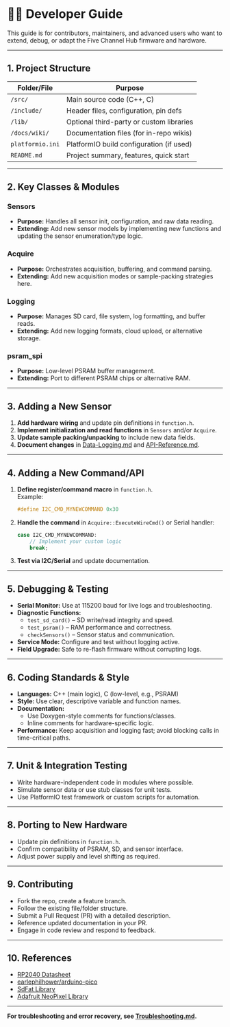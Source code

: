 # 🧑‍💻 Developer Guide

This guide is for contributors, maintainers, and advanced users who want to extend, debug, or adapt the Five Channel Hub firmware and hardware.

---

## 1. Project Structure

| Folder/File            | Purpose                                     |
|----------------------- |---------------------------------------------|
| `/src/`                | Main source code (C++, C)                   |
| `/include/`            | Header files, configuration, pin defs       |
| `/lib/`                | Optional third-party or custom libraries    |
| `/docs/wiki/`          | Documentation files (for in-repo wikis)     |
| `platformio.ini`       | PlatformIO build configuration (if used)    |
| `README.md`            | Project summary, features, quick start      |

---

## 2. Key Classes & Modules

### **Sensors**
- **Purpose:** Handles all sensor init, configuration, and raw data reading.
- **Extending:** Add new sensor models by implementing new functions and updating the sensor enumeration/type logic.

### **Acquire**
- **Purpose:** Orchestrates acquisition, buffering, and command parsing.
- **Extending:** Add new acquisition modes or sample-packing strategies here.

### **Logging**
- **Purpose:** Manages SD card, file system, log formatting, and buffer reads.
- **Extending:** Add new logging formats, cloud upload, or alternative storage.

### **psram_spi**
- **Purpose:** Low-level PSRAM buffer management.
- **Extending:** Port to different PSRAM chips or alternative RAM.

---

## 3. Adding a New Sensor

1. **Add hardware wiring** and update pin definitions in `function.h`.
2. **Implement initialization and read functions** in `Sensors` and/or `Acquire`.
3. **Update sample packing/unpacking** to include new data fields.
4. **Document changes** in [Data-Logging.md](Data-Logging.md) and [API-Reference.md](API-Reference.md).

---

## 4. Adding a New Command/API

1. **Define register/command macro** in `function.h`.  
   Example:
   ```cpp
   #define I2C_CMD_MYNEWCOMMAND 0x30
   ```
2. **Handle the command** in `Acquire::ExecuteWireCmd()` or Serial handler:
   ```cpp
   case I2C_CMD_MYNEWCOMMAND:
       // Implement your custom logic
       break;
   ```
3. **Test via I2C/Serial** and update documentation.

---

## 5. Debugging & Testing

- **Serial Monitor:** Use at 115200 baud for live logs and troubleshooting.
- **Diagnostic Functions:**  
  - `test_sd_card()` – SD write/read integrity and speed.
  - `test_psram()` – RAM performance and correctness.
  - `checkSensors()` – Sensor status and communication.
- **Service Mode:** Configure and test without logging active.
- **Field Upgrade:** Safe to re-flash firmware without corrupting logs.

---

## 6. Coding Standards & Style

- **Languages:** C++ (main logic), C (low-level, e.g., PSRAM)
- **Style:** Use clear, descriptive variable and function names.
- **Documentation:**  
  - Use Doxygen-style comments for functions/classes.
  - Inline comments for hardware-specific logic.
- **Performance:** Keep acquisition and logging fast; avoid blocking calls in time-critical paths.

---

## 7. Unit & Integration Testing

- Write hardware-independent code in modules where possible.
- Simulate sensor data or use stub classes for unit tests.
- Use PlatformIO test framework or custom scripts for automation.

---

## 8. Porting to New Hardware

- Update pin definitions in `function.h`.
- Confirm compatibility of PSRAM, SD, and sensor interface.
- Adjust power supply and level shifting as required.

---

## 9. Contributing

- Fork the repo, create a feature branch.
- Follow the existing file/folder structure.
- Submit a Pull Request (PR) with a detailed description.
- Reference updated documentation in your PR.
- Engage in code review and respond to feedback.

---

## 10. References

- [RP2040 Datasheet](https://www.raspberrypi.com/documentation/microcontrollers/rp2040.html)
- [earlephilhower/arduino-pico](https://github.com/earlephilhower/arduino-pico)
- [SdFat Library](https://github.com/greiman/SdFat)
- [Adafruit NeoPixel Library](https://github.com/adafruit/Adafruit_NeoPixel)

---

**For troubleshooting and error recovery, see [Troubleshooting.md](Troubleshooting.md).**